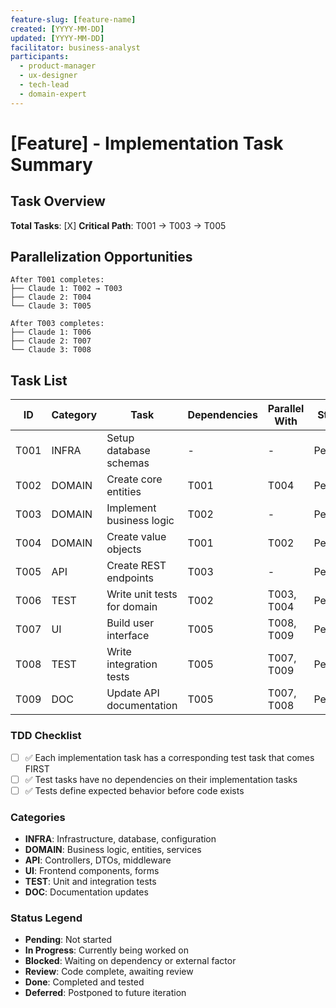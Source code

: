 ```yaml
---
feature-slug: [feature-name]
created: [YYYY-MM-DD]
updated: [YYYY-MM-DD]
facilitator: business-analyst
participants:
  - product-manager
  - ux-designer
  - tech-lead
  - domain-expert
---
```


# [Feature] - Implementation Task Summary

## Task Overview

**Total Tasks**: [X]
**Critical Path**: T001 → T003 → T005

## Parallelization Opportunities

```
After T001 completes:
├── Claude 1: T002 → T003
├── Claude 2: T004
└── Claude 3: T005

After T003 completes:
├── Claude 1: T006
├── Claude 2: T007
└── Claude 3: T008
```

## Task List

| ID   | Category | Task                        | Dependencies | Parallel With | Status  |
| ---- | -------- | --------------------------- | ------------ | ------------- | ------- |
| T001 | INFRA    | Setup database schemas      | -            | -             | Pending |
| T002 | DOMAIN   | Create core entities        | T001         | T004          | Pending |
| T003 | DOMAIN   | Implement business logic    | T002         | -             | Pending |
| T004 | DOMAIN   | Create value objects        | T001         | T002          | Pending |
| T005 | API      | Create REST endpoints       | T003         | -             | Pending |
| T006 | TEST     | Write unit tests for domain | T002         | T003, T004    | Pending |
| T007 | UI       | Build user interface        | T005         | T008, T009    | Pending |
| T008 | TEST     | Write integration tests     | T005         | T007, T009    | Pending |
| T009 | DOC      | Update API documentation    | T005         | T007, T008    | Pending |

### TDD Checklist

- [ ] ✅ Each implementation task has a corresponding test task that comes FIRST
- [ ] ✅ Test tasks have no dependencies on their implementation tasks
- [ ] ✅ Tests define expected behavior before code exists

### Categories

- **INFRA**: Infrastructure, database, configuration
- **DOMAIN**: Business logic, entities, services
- **API**: Controllers, DTOs, middleware
- **UI**: Frontend components, forms
- **TEST**: Unit and integration tests
- **DOC**: Documentation updates

### Status Legend

- **Pending**: Not started
- **In Progress**: Currently being worked on
- **Blocked**: Waiting on dependency or external factor
- **Review**: Code complete, awaiting review
- **Done**: Completed and tested
- **Deferred**: Postponed to future iteration
